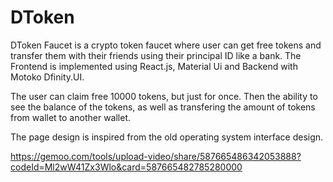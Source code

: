 # DToken
DToken Faucet is a crypto token faucet where user can get free tokens and transfer them with their friends using their principal ID like a bank. The Frontend is implemented using React.js, Material Ui and Backend with Motoko Dfinity.UI.

The user can claim free 10000 tokens, but just for once. Then the ability to see the balance of the tokens, as well as transfering the amount of tokens from wallet to another wallet.

The page design is inspired from the old operating system interface design.


https://gemoo.com/tools/upload-video/share/587665486342053888?codeId=Ml2wW41Zx3Wlo&card=587665482785280000

